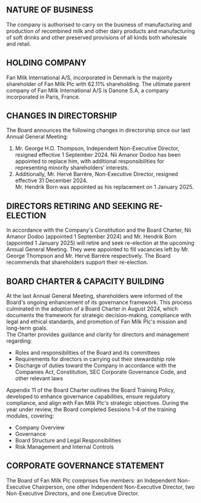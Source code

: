 ## NATURE OF BUSINESS

The company is authorised to carry on the business of manufacturing and production of recombined milk and other dairy products and manufacturing of soft drinks and other preserved provisions of all kinds both wholesale and retail.

## HOLDING COMPANY

Fan Milk International A/S, incorporated in Denmark is the majority shareholder of Fan Milk Plc with 62.11% shareholding. The ultimate parent company of Fan Milk International A/S is Danone S.A, a company incorporated in Paris, France.

## CHANGES IN DIRECTORSHIP

The Board announces the following changes in directorship since our last Annual General Meeting:

1. Mr. George H.O. Thompson, Independent Non-Executive Director, resigned effective 1 September 2024. Nii Amanor Dodoo has been appointed to replace him, with additional responsibilities for representing minority shareholders' interests.
2. Additionally, Mr. Hervé Barrère, Non-Executive Director, resigned effective 31 December 2024.  
   Mr. Hendrik Born was appointed as his replacement on 1 January 2025.

## DIRECTORS RETIRING AND SEEKING RE-ELECTION

In accordance with the Company's Constitution and the Board Charter, Nii Amanor Dodoo (appointed 1 September 2024) and Mr. Hendrik Born (appointed 1 January 2025) will retire and seek re-election at the upcoming Annual General Meeting. They were appointed to fill vacancies left by Mr. George Thompson and Mr. Hervé Barrère respectively. The Board recommends that shareholders support their re-election.

## BOARD CHARTER & CAPACITY BUILDING

At the last Annual General Meeting, shareholders were informed of the Board's ongoing enhancement of its governance framework. This process culminated in the adoption of a Board Charter in August 2024, which documents the framework for strategic decision-making, compliance with legal and ethical standards, and promotion of Fan Milk Plc's mission and long-term goals.  
The Charter provides guidance and clarity for directors and management regarding:

- Roles and responsibilities of the Board and its committees
- Requirements for directors in carrying out their stewardship role
- Discharge of duties toward the Company in accordance with the Companies Act, Constitution, SEC Corporate Governance Code, and other relevant laws

Appendix 11 of the Board Charter outlines the Board Training Policy, developed to enhance governance capabilities, ensure regulatory compliance, and align with Fan Milk Plc's strategic objectives. During the year under review, the Board completed Sessions 1-4 of the training modules, covering:

- Company Overview
- Governance
- Board Structure and Legal Responsibilities
- Risk Management and Internal Controls

## CORPORATE GOVERNANCE STATEMENT

The Board of Fan Milk Plc comprises five members: an Independent Non-Executive Chairperson, one other Independent Non-Executive Director, two Non-Executive Directors, and one Executive Director.
